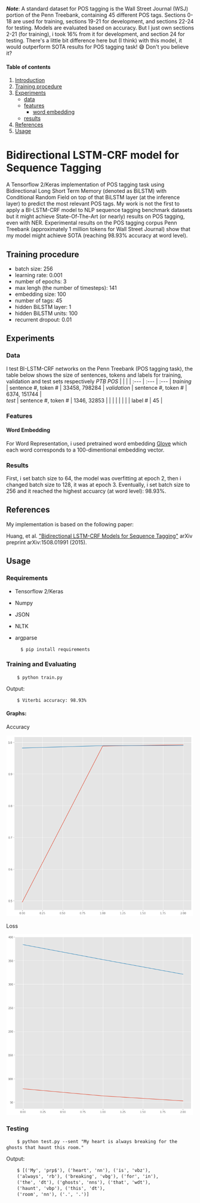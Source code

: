 ***Note***: A standard dataset for POS tagging is the Wall Street Journal (WSJ) portion of the Penn Treebank, containing 45 different POS tags. Sections 0-18 are used for training, sections 19-21 for development, and sections 22-24 for testing. Models are evaluated based on accuracy. But I just own sections 2-21 (for training), i took 16% from it for development, and section 24 for testing. There's a little bit difference here but (I think) with this model, it would outperform SOTA results for POS tagging task! 😅 Don't you believe it?

#### Table of contents
1. [Introduction](#introduction)
2. [Training procedure](#training)
3. [Experiments](#experiments)
    - [data](#data)
    - [features](#features)
        - [word embedding](#word)
    - [results](#results)
4. [References](#reference)
5. [Usage](#usage)

# <a name="introduction"></a> Bidirectional LSTM-CRF model for Sequence Tagging
A Tensorflow 2/Keras implementation of POS tagging task using Bidirectional Long Short Term Memory (denoted as BiLSTM) with Conditional Random Field on top of that BiLSTM layer (at the inference layer) to predict the most relevant POS tags. My work is not the first to apply a BI-LSTM-CRF model to NLP sequence tagging benchmark datasets but it might achieve State-Of-The-Art (or nearly) results on POS tagging, even with NER. Experimental results on the POS tagging corpus Penn Treebank (approximately 1 million tokens for Wall Street Journal) show that my model might achieve SOTA (reaching 98.93% accuracy at word level).
## <a name="training"></a> Training procedure
- batch size: 256
- learning rate: 0.001
- number of epochs: 3
- max lengh (the number of timesteps): 141
- embedding size: 100
- number of tags: 45
- hidden BiLSTM layer: 1
- hidden BiLSTM units: 100
- recurrent dropout: 0.01
## <a name="experiments"></a> Experiments
### <a name="data"></a> Data
I test BI-LSTM-CRF networks on the Penn Treebank (POS tagging task), the table below shows the size of sentences, tokens and labels for training, validation and test sets respectively
 *PTB POS* | |  | 
 | :--- | :--- | :--- | 
 *training* | sentence #, token # | 33458, 798284 | 
 *validation* | sentence #, token # | 6374, 151744 |  
 *test* | sentence #, token # | 1346, 32853 |
  | | | | | 
   |  | label #  | 45 |
### <a name="features"></a> Features
#### <a name="word"></a> Word Embedding
For Word Representation, i used pretrained word embedding [Glove](https://nlp.stanford.edu/projects/glove/) which each word corresponds to a 100-dimentional embedding vector.
### <a name="results"></a> Results

First, i set batch size to 64, the model was overfitting at epoch 2, then i changed batch size to 128, it was at epoch 3. Eventually, i set batch size to 256 and it reached the highest accuarcy (at word level): 98.93%.

## <a name = "reference"></a> References

My implementation is based on the following paper: 

Huang, et al. ["Bidirectional LSTM-CRF Models for Sequence Tagging"](https://arxiv.org/abs/1508.01991) arXiv preprint arXiv:1508.01991 (2015).

## Usage
### <a name="usage"></a> Requirements

- Tensorflow 2/Keras
- Numpy
- JSON
- NLTK
- argparse

        $ pip install requirements
        
### Training and Evaluating

        $ python train.py
Output:

        $ Viterbi accuracy: 98.93%
        
#### Graphs:

Accuracy

<img src="images/accuracy.png" width="500px" height="auto">

Loss

<img src="images/loss.png" width="500px" height="auto">

### Testing
        $ python test.py --sent "My heart is always breaking for the ghosts that haunt this room."
Output:

        $ [('My', 'prp$'), ('heart', 'nn'), ('is', 'vbz'), 
        ('always', 'rb'), ('breaking', 'vbg'), ('for', 'in'), 
        ('the', 'dt'), ('ghosts', 'nns'), ('that', 'wdt'), 
        ('haunt', 'vbp'), ('this', 'dt'), 
        ('room', 'nn'), ('.', '.')]
